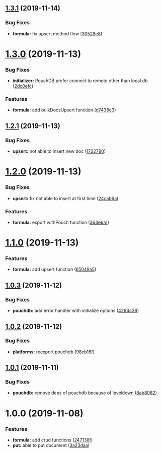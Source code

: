 ## [1.3.1](https://github.com/barajs/pouchdb/compare/v1.3.0...v1.3.1) (2019-11-14)


### Bug Fixes

* **formula:** fix upsert method flow ([30528e8](https://github.com/barajs/pouchdb/commit/30528e87eed95f55075e7921b240242ef7f51bc2))

# [1.3.0](https://github.com/barajs/pouchdb/compare/v1.2.1...v1.3.0) (2019-11-13)


### Bug Fixes

* **initializer:** PouchDB prefer connect to remote other than local db ([2dc0efc](https://github.com/barajs/pouchdb/commit/2dc0efc40eb2cfdd2c453b7fa5be98befc4f39be))


### Features

* **formula:** add bulkDocsUpsert function ([d7438c3](https://github.com/barajs/pouchdb/commit/d7438c315f7bb939014b7f0bc369e72aa5a56929))

## [1.2.1](https://github.com/barajs/pouchdb/compare/v1.2.0...v1.2.1) (2019-11-13)


### Bug Fixes

* **upsert:** not able to insert new doc ([1722790](https://github.com/barajs/pouchdb/commit/172279008f1040e84c9e3628aa37b2ebbe3bd774))

# [1.2.0](https://github.com/barajs/pouchdb/compare/v1.1.0...v1.2.0) (2019-11-13)


### Bug Fixes

* **upsert:** fix not able to insert at first time ([24cab6a](https://github.com/barajs/pouchdb/commit/24cab6af99d9b570d659164d1e8426eef12572db))


### Features

* **formula:** export withPouch function ([364e6a1](https://github.com/barajs/pouchdb/commit/364e6a1a88be91436a48416fc8408076dcdc8fbe))

# [1.1.0](https://github.com/barajs/pouchdb/compare/v1.0.3...v1.1.0) (2019-11-13)


### Features

* **formula:** add upsert function ([65049a5](https://github.com/barajs/pouchdb/commit/65049a5359ac18f416a71cef927082969cf83ee0))

## [1.0.3](https://github.com/barajs/pouchdb/compare/v1.0.2...v1.0.3) (2019-11-12)


### Bug Fixes

* **pouchdb:** add error handler with initialize options ([4294c39](https://github.com/barajs/pouchdb/commit/4294c39095c96a70507b61c944bfd05eb3e85a51))

## [1.0.2](https://github.com/barajs/pouchdb/compare/v1.0.1...v1.0.2) (2019-11-12)


### Bug Fixes

* **platforms:** reexport pouchdb ([98cb16f](https://github.com/barajs/pouchdb/commit/98cb16fd92964913af777d08a419ab35d047815a))

## [1.0.1](https://github.com/barajs/pouchdb/compare/v1.0.0...v1.0.1) (2019-11-11)


### Bug Fixes

* **pouchdb:** remove deps of pouchdb because of leveldown ([8ab8082](https://github.com/barajs/pouchdb/commit/8ab80820a293240f418eb680b1d5bceb9afbaf5b))

# 1.0.0 (2019-11-08)


### Features

* **formula:** add crud functions ([247138f](https://github.com/barajs/pouchdb/commit/247138f34d16bb9836843ac28a72ee9e29b852af))
* **put:** able to put document ([3a23daa](https://github.com/barajs/pouchdb/commit/3a23daae4264ccafb43ae2c93f477f2f78500629))
